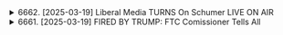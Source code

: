 <details>
<summary>6662. [2025-03-19] Liberal Media TURNS On Schumer LIVE ON AIR</summary><br>

<a href="https://www.youtube.com/watch?v=tXEicHXYrKc" target="_blank">
    <img src="https://img.youtube.com/vi/tXEicHXYrKc/maxresdefault.jpg" 
        alt="[Youtube]" width="200">
</a>

# Liberal Media TURNS On Schumer LIVE ON AIR

## 談話解析重點整理

以下整理錄音內容的重點，以確保客觀且清晰，並採用正式用語及分點歸納：

**I. 背景及討論主軸**

*   此次談話主要討論了美國民主黨領袖查克·舒默 (Chuck Schumer) 在聯邦預算談判中的策略，以及對共和黨、茶黨運動 (Tea Party movement) 和民主黨內進步派 (Progressive wing) 力量的影響評估。
*   討論者認為舒默的策略是以避免更壞的結果為出發點，同時犧牲部分黨內進步派的核心需求。

**II. 舒默策略評估**

*   **舒默的策略:** 避免極端對抗，尋求妥協方案，以確保聯邦政府避免停擺，同時維持黨內凝聚力。
*   **共和黨的反應:** 共和黨指導階層 (如保羅·瑞恩、約翰·貝納) 過去對茶黨運動的妥協 (給予過多利益) 被批評。 現在他們對舒默策略的評論 (稱讚其成功) 顯示他們傾向於維持現狀，而非激化對抗。
*   **民主黨內部的反彈:** 舒默的策略被部分黨內進步派批評，認為他過於退讓，未能充分推動進步政策議程。
*   **進步派力量的重要性:** 討論者認為，民主黨領導層應重視黨內進步派的力量，理解他們的訴求，並在政策制定上與他們充分溝通，避免激化內部分裂。

**III. 對茶黨運動與共和黨的分析**

*   **茶黨運動的崛起:** 茶黨運動代表了共和黨基層選民的力量，其政策訴求反映了部分選民的真實需求。共和黨領導層過去對茶黨運動過於妥協，導致黨內政策失衡。
*   **共和黨指導階層的立場:** 共和黨指導階層傾向於維持現狀 (避免激化對抗)，避免黨內更激進力量的崛起。
*   **黨內力量失衡:**  共和黨指導階層過去的妥協政策，使得茶黨運動在黨內佔據了過多的影響力，導致黨內政策難以協調。

**IV. 對政治力量處理方式的反思**

*   **處理政治基層力量的重要性:** 討論者指出，政治領導者應重視基層選民的力量，理解他們的訴求，同時在政策制定上尋求平衡。
*   **避免極端化的重要性:**  討論者認為，政治領導者應避免過於激進的策略，尋求妥協和平衡，避免極端化，以確保穩定。
*   **重視黨內各派力量的平衡:** 政治領導者應重視黨內各派系力量的平衡，在政策制定上尋求各方共識，避免內部分裂，以確保政策的可持續發展。

**V. 論點總結:**

*   查克·舒默的策略在確保避免聯邦政府停擺方面可能是有效的，但可能被視為對內部的進步派的讓步。
*   共和黨在過去對茶黨的處理方式被認為是不理想的，而他們對舒默策略的評論 (讚揚) 證明了他們傾向於維持現狀。
*   處理基層政治力量，包括茶黨和民主黨內部的進步派，對於任何政治領導人都至關重要，需要平衡不同派系的需求。



希望這份整理能夠清晰地呈現錄音內容的重點。
</details>

<details>
<summary>6661. [2025-03-19] FIRED BY TRUMP: FTC Comissioner Tells All</summary><br>

<a href="https://www.youtube.com/watch?v=Yfz7V_xc4t0" target="_blank">
    <img src="https://img.youtube.com/vi/Yfz7V_xc4t0/maxresdefault.jpg" 
        alt="[Youtube]" width="200">
</a>

# FIRED BY TRUMP: FTC Comissioner Tells All

## 對前FTC主席Lindsay Owens的訪談重點整理

**總體主題:** 對行政權力、公司影響力及政府職能的思考。訪談著重於她在 FTC 的經歷，並探討對抗企業權力和維護公平市場的重要性。

**一、行政權力與立法程序**

*   **支持總統權力：** Owens表示，她原則上支持總統在法律框架內執行其施政願景。
*   **關注行政權力侵蝕：** 她警惕針對行政權力的攻擊，認為其真正目的並非提高行政效率，而是破壞政府治理能力，最終可能使政府難以實現民眾意願（例如對企業權力的追究）。
*   **恢復政府治理能力：** 認為要恢復政府对抗企業權力的能力需要具體措施。

**二、企業影響力與腐敗**

*   **腐败形式多元：** 並不僅限於直接的金錢交易，更重要的是腐败的“印象”。需要看起來公正独立。
*   **具體捐款案例：** 列舉了Elon Musk向總統捐款2.88亿美元、Jeff Bezos向就职典礼和第一夫人捐款200万美元等案例，凸顯企業巨頭對政治的巨大影響力。
*   **挑戰“獨立”印象：** 認為缺乏真正獨立的公正審判，以及公正促进公平市場的意志，是目前面临的主要问题。

**三、關於《漢弗里執行案》（Humphrey's Executor）**

*   **保守派運動的標的：** 指出《漢弗里執行案》在保守派法律运动中被視為“創造一切反對”的根本判決，是其長期攻擊的目標。
*   **與邊緣資本家的關聯：** 提到該判決與Elon Musk（被視為“邊緣資本家”）持相反立場，並與Steve Miller等保守派人士有關聯。
*   **支持最高法院判決權：** 認為最高法院才是改變法律的唯一机构，強調自己將通過法庭強化相關判決。

**四、在FTC的經驗與挑戰**

*   **維持司法獨立：** 強調在任期间努力维持司法獨立。
*   **对抗公司权力的挑战：** 描述了在FTC对抗企業權力時所面臨的挑战，以及缺乏公正審判、維護公平市場意志的問題。
*   **勝利的意義：** 即使失敗，也願意為抗衡企業權力而爭鬥，相信最終能取得勝利。

**五、對共和黨的觀察**

*   **觀察不同派別：** 提到共和黨內部存在不同派別，其中一些支持幫助工人階級和農民，這些才是真正的勝利者。
*   **行政權與企業權力的結合：** 有些人（如邊緣資本家）追求將行政權力與企業權力結合。

**總體觀點:** Owens 強調，維護司法獨立、對抗企業權力、維護公平市場，對保障民主、促進社會公正至關重要。她呼籲重建政府治理能力，使政府能夠有效應對企業權力，實現民眾意願。
</details>

